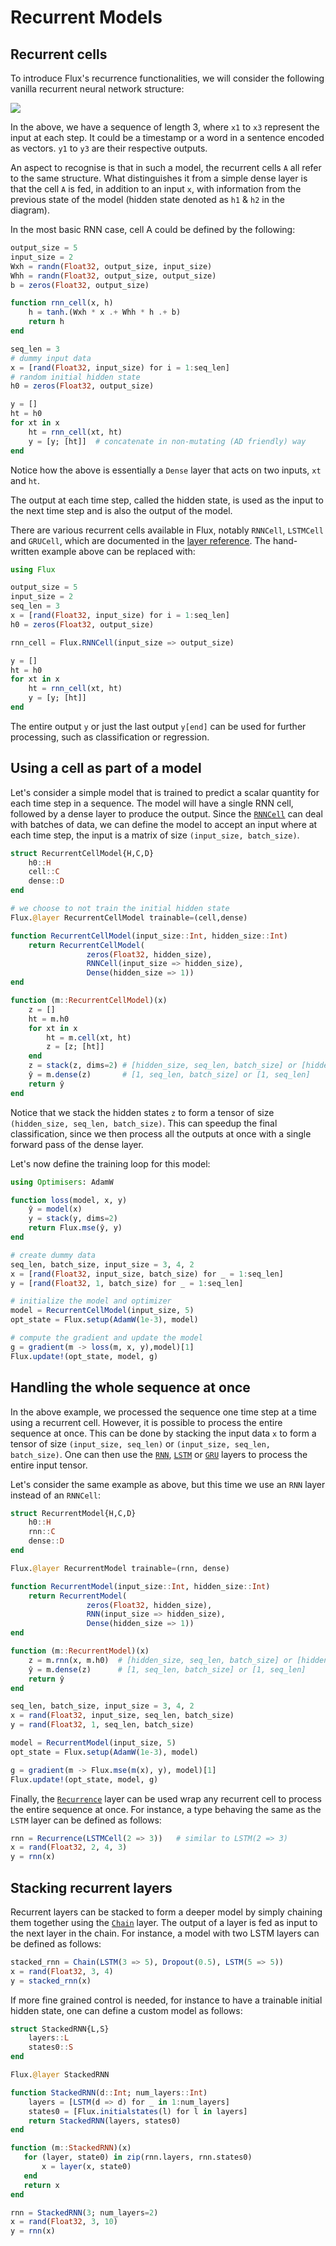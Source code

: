 # Recurrent Models

## Recurrent cells

To introduce Flux's recurrence functionalities, we will consider the following vanilla recurrent neural network structure:

![](../../assets/rnn-basic.png)

In the above, we have a sequence of length 3, where `x1` to `x3` represent the input at each step. It could be a timestamp or a word in a sentence encoded as vectors. `y1` to `y3` are their respective outputs.

An aspect to recognise is that in such a model, the recurrent cells `A` all refer to the same structure. What distinguishes it from a simple dense layer is that the cell `A` is fed, in addition to an input `x`, with information from the previous state of the model (hidden state denoted as `h1` & `h2` in the diagram).

In the most basic RNN case, cell A could be defined by the following: 

```julia
output_size = 5
input_size = 2
Wxh = randn(Float32, output_size, input_size)
Whh = randn(Float32, output_size, output_size)
b = zeros(Float32, output_size)

function rnn_cell(x, h)
    h = tanh.(Wxh * x .+ Whh * h .+ b)
    return h
end

seq_len = 3
# dummy input data
x = [rand(Float32, input_size) for i = 1:seq_len] 
# random initial hidden state
h0 = zeros(Float32, output_size) 

y = []
ht = h0
for xt in x
    ht = rnn_cell(xt, ht)
    y = [y; [ht]]  # concatenate in non-mutating (AD friendly) way
end
```

Notice how the above is essentially a `Dense` layer that acts on two inputs, `xt` and `ht`.

The output at each time step, called the hidden state, is used as the input to the next time step and is also the output of the model. 

There are various recurrent cells available in Flux, notably `RNNCell`, `LSTMCell` and `GRUCell`, which are documented in the [layer reference](../../reference/models/layers.md). The hand-written example above can be replaced with:

```julia
using Flux

output_size = 5
input_size = 2
seq_len = 3
x = [rand(Float32, input_size) for i = 1:seq_len] 
h0 = zeros(Float32, output_size) 

rnn_cell = Flux.RNNCell(input_size => output_size)

y = []
ht = h0
for xt in x
    ht = rnn_cell(xt, ht)
    y = [y; [ht]]
end
```
The entire output `y` or just the last output `y[end]` can be used for further processing, such as classification or regression. 

## Using a cell as part of a model

Let's consider a simple model that is trained to predict a scalar quantity for each time step in a sequence. The model will have a single RNN cell, followed by a dense layer to produce the output.
Since the [`RNNCell`](@ref) can deal with batches of data, we can define the model to accept an input where
at each time step, the input is a matrix of size `(input_size, batch_size)`. 

```julia
struct RecurrentCellModel{H,C,D}
    h0::H
    cell::C
    dense::D
end

# we choose to not train the initial hidden state
Flux.@layer RecurrentCellModel trainable=(cell,dense) 

function RecurrentCellModel(input_size::Int, hidden_size::Int)
    return RecurrentCellModel(
                 zeros(Float32, hidden_size), 
                 RNNCell(input_size => hidden_size),
                 Dense(hidden_size => 1))
end

function (m::RecurrentCellModel)(x)
    z = []
    ht = m.h0
    for xt in x
        ht = m.cell(xt, ht)
        z = [z; [ht]]
    end
    z = stack(z, dims=2) # [hidden_size, seq_len, batch_size] or [hidden_size, seq_len]
    ŷ = m.dense(z)       # [1, seq_len, batch_size] or [1, seq_len]
    return ŷ
end
```

Notice that we stack the hidden states `z` to form a tensor of size `(hidden_size, seq_len, batch_size)`. This can speedup the final classification, since we then process all the outputs at once with a single forward pass of the dense layer. 

Let's now define the training loop for this model:

```julia
using Optimisers: AdamW

function loss(model, x, y)
    ŷ = model(x)
    y = stack(y, dims=2)
    return Flux.mse(ŷ, y)
end

# create dummy data
seq_len, batch_size, input_size = 3, 4, 2
x = [rand(Float32, input_size, batch_size) for _ = 1:seq_len]
y = [rand(Float32, 1, batch_size) for _ = 1:seq_len]

# initialize the model and optimizer
model = RecurrentCellModel(input_size, 5)
opt_state = Flux.setup(AdamW(1e-3), model)

# compute the gradient and update the model
g = gradient(m -> loss(m, x, y),model)[1]
Flux.update!(opt_state, model, g)
```

## Handling the whole sequence at once

In the above example, we processed the sequence one time step at a time using a recurrent cell. However, it is possible to process the entire sequence at once. This can be done by stacking the input data `x` to form a tensor of size `(input_size, seq_len)` or `(input_size, seq_len, batch_size)`. 
One can then use the [`RNN`](@ref), [`LSTM`](@ref) or [`GRU`](@ref) layers to process the entire input tensor. 

Let's consider the same example as above, but this time we use an `RNN` layer instead of an `RNNCell`:

```julia
struct RecurrentModel{H,C,D}
    h0::H
    rnn::C
    dense::D
end

Flux.@layer RecurrentModel trainable=(rnn, dense)

function RecurrentModel(input_size::Int, hidden_size::Int)
    return RecurrentModel(
                 zeros(Float32, hidden_size), 
                 RNN(input_size => hidden_size),
                 Dense(hidden_size => 1))
end

function (m::RecurrentModel)(x)
    z = m.rnn(x, m.h0)  # [hidden_size, seq_len, batch_size] or [hidden_size, seq_len]
    ŷ = m.dense(z)      # [1, seq_len, batch_size] or [1, seq_len]
    return ŷ
end

seq_len, batch_size, input_size = 3, 4, 2
x = rand(Float32, input_size, seq_len, batch_size)
y = rand(Float32, 1, seq_len, batch_size)

model = RecurrentModel(input_size, 5)
opt_state = Flux.setup(AdamW(1e-3), model)

g = gradient(m -> Flux.mse(m(x), y), model)[1]
Flux.update!(opt_state, model, g)
```

Finally, the [`Recurrence`](@ref) layer can be used wrap any recurrent cell to process the entire sequence at once. For instance, a type behaving the same as the `LSTM` layer can be defined as follows:

```julia
rnn = Recurrence(LSTMCell(2 => 3))   # similar to LSTM(2 => 3)
x = rand(Float32, 2, 4, 3)
y = rnn(x)
```

## Stacking recurrent layers

Recurrent layers can be stacked to form a deeper model by simply chaining them together using the [`Chain`](@ref) layer. The output of a layer is fed as input to the next layer in the chain.
For instance, a model with two LSTM layers can be defined as follows:

```julia
stacked_rnn = Chain(LSTM(3 => 5), Dropout(0.5), LSTM(5 => 5))
x = rand(Float32, 3, 4)
y = stacked_rnn(x)
```

If more fine grained control is needed, for instance to have a trainable initial hidden state, one can define a custom model as follows: 

```julia
struct StackedRNN{L,S}
    layers::L
    states0::S
end

Flux.@layer StackedRNN

function StackedRNN(d::Int; num_layers::Int)
    layers = [LSTM(d => d) for _ in 1:num_layers]
    states0 = [Flux.initialstates(l) for l in layers]
    return StackedRNN(layers, states0)
end

function (m::StackedRNN)(x)
   for (layer, state0) in zip(rnn.layers, rnn.states0)
       x = layer(x, state0) 
   end
   return x
end

rnn = StackedRNN(3; num_layers=2)
x = rand(Float32, 3, 10)
y = rnn(x)
```
